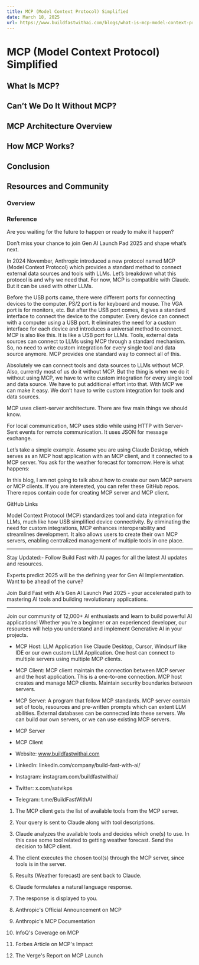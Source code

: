 ```yaml
---
title: MCP (Model Context Protocol) Simplified
date: March 18, 2025
url: https://www.buildfastwithai.com/blogs/what-is-mcp-model-context-protocol
---
```


# MCP (Model Context Protocol) Simplified

## What Is MCP?

## Can’t We Do It Without MCP?

## MCP Architecture Overview

## How MCP Works?

## Conclusion

## Resources and Community

### Overview

### Reference

Are you waiting for the future to happen or ready to make it happen?

Don’t miss your chance to join Gen AI Launch Pad 2025 and shape what’s next.

In 2024 November, Anthropic introduced a new protocol named MCP (Model Context Protocol) which provides a standard method to connect external data sources and tools with LLMs. Let’s breakdown what this protocol is and why we need that. For now, MCP is compatible with Claude. But it can be used with other LLMs.

Before the USB ports came, there were different ports for connecting devices to the computer. PS/2 port is for keyboard and mouse. The VGA port is for monitors, etc. But after the USB port comes, it gives a standard interface to connect the device to the computer. Every device can connect with a computer using a USB port. It eliminates the need for a custom interface for each device and introduces a universal method to connect. MCP is also like this. It is like a USB port for LLMs. Tools, external data sources can connect to LLMs using MCP through a standard mechanism. So, no need to write custom integration for every single tool and data source anymore. MCP provides one standard way to connect all of this.

Absolutely we can connect tools and data sources to LLMs without MCP. Also, currently most of us do it without MCP. But the thing is when we do it without using MCP, we have to write custom integration for every single tool and data source. We have to put additional effort into that. With MCP we can make it easy. We don’t have to write custom integration for tools and data sources.

MCP uses client-server architecture. There are few main things we should know.

For local communication, MCP uses stdio while using HTTP with Server-Sent events for remote communication. It uses JSON for message exchange.

Let’s take a simple example. Assume you are using Claude Desktop, which serves as an MCP host application with an MCP client, and it connected to a MCP server. You ask for the weather forecast for tomorrow. Here is what happens:

In this blog, I am not going to talk about how to create our own MCP servers or MCP clients. If you are interested, you can refer these GitHub repos. There repos contain code for creating MCP server and MCP client.

GitHub Links

Model Context Protocol (MCP) standardizes tool and data integration for LLMs, much like how USB simplified device connectivity. By eliminating the need for custom integrations, MCP enhances interoperability and streamlines development. It also allows users to create their own MCP servers, enabling centralized management of multiple tools in one place.

---------------------------

Stay Updated:- Follow Build Fast with AI pages for all the latest AI updates and resources.

Experts predict 2025 will be the defining year for Gen AI Implementation. Want to be ahead of the curve?

Join Build Fast with AI’s Gen AI Launch Pad 2025 - your accelerated path to mastering AI tools and building revolutionary applications.

---------------------------

Join our community of 12,000+ AI enthusiasts and learn to build powerful AI applications! Whether you're a beginner or an experienced developer, our resources will help you understand and implement Generative AI in your projects.

* MCP Host: LLM Application like Claude Desktop, Cursor, Windsurf like IDE or our own custom LLM Application. One host can connect to multiple servers using multiple MCP clients.
* MCP Client: MCP client maintain the connection between MCP server and the host application. This is a one-to-one connection. MCP host creates and manage MCP clients. Maintain security boundaries between servers.
* MCP Server: A program that follow MCP standards. MCP server contain set of tools, resources and pre-written prompts which can extent LLM abilities. External databases can be connected into these servers. We can build our own servers, or we can use existing MCP servers.

* MCP Server
* MCP Client

* Website: www.buildfastwithai.com
* LinkedIn: linkedin.com/company/build-fast-with-ai/
* Instagram: instagram.com/buildfastwithai/
* Twitter: x.com/satvikps
* Telegram: t.me/BuildFastWithAI

1. The MCP client gets the list of available tools from the MCP server.
2. Your query is sent to Claude along with tool descriptions.
3. Claude analyzes the available tools and decides which one(s) to use. In this case some tool related to getting weather forecast. Send the decision to MCP client.
4. The client executes the chosen tool(s) through the MCP server, since tools is in the server.
5. Results (Weather forecast) are sent back to Claude.
6. Claude formulates a natural language response.
7. The response is displayed to you.

1. Anthropic's Official Announcement on MCP
2. Anthropic's MCP Documentation
3. InfoQ's Coverage on MCP
4. Forbes Article on MCP's Impact
5. The Verge's Report on MCP Launch

